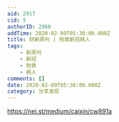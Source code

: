 ```yaml
---
aid: 2917
cid: 5
authorID: 2960
addTime: 2020-02-09T05:30:00.000Z
title: 财新周刊 | 抢救新冠病人
tags:
    - 新周刊
    - 新冠
    - 抢救
    - 病人
comments: []
date: 2020-02-09T05:30:00.000Z
category: 分享发现
---
```


https://nei.st/medium/caixin/cw891a
